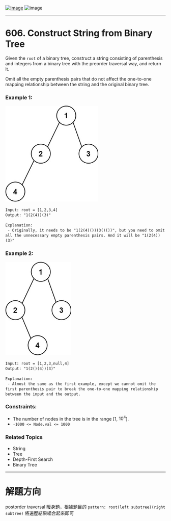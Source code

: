[![image](https://img.shields.io/badge/Leetcode-Link-blue?logo=leetcode)](https://leetcode.com/problems/construct-string-from-binary-tree/)
![image](https://img.shields.io/badge/Difficulty-Easy-green)

---

# 606. Construct String from Binary Tree

Given the `root` of a binary tree, construct a string consisting of parenthesis and integers from a binary tree with the preorder traversal way, and return it.

Omit all the empty parenthesis pairs that do not affect the one-to-one mapping relationship between the string and the original binary tree.

### Example 1:

![image](./image/cons1-tree.jpeg)

```
Input: root = [1,2,3,4]
Output: "1(2(4))(3)"

Explanation:
 - Originally, it needs to be "1(2(4)())(3()())", but you need to omit all the unnecessary empty parenthesis pairs. And it will be "1(2(4))(3)"
```

### Example 2:

![image](./image/cons2-tree.jpeg)

```
Input: root = [1,2,3,null,4]
Output: "1(2()(4))(3)"

Explanation:
 - Almost the same as the first example, except we cannot omit the first parenthesis pair to break the one-to-one mapping relationship between the input and the output.
```

### Constraints:

- The number of nodes in the tree is in the range [1, $10^4$].
- `-1000 <= Node.val <= 1000`

### Related Topics

- String
- Tree
- Depth-First Search
- Binary Tree
  
---

# 解題方向

postorder traversal 暖身題，根據題目的 `pattern: root(left substree)(right subtree)` 將遍歷結果組合起來即可